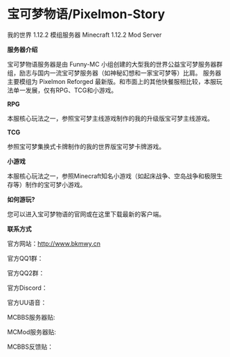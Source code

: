 # 宝可梦物语/Pixelmon-Story
我的世界 1.12.2 模组服务器
Minecraft 1.12.2 Mod Server


**服务器介绍**

宝可梦物语服务器是由 Funny-MC 小组创建的大型我的世界公益宝可梦服务器群组，励志与国内一流宝可梦服务器（如神秘幻想和一家宝可梦等）比肩。
服务器主要模组为 Pixelmon Reforged 最新版。和市面上的其他快餐服相比较，本服玩法单一发展，仅有RPG、TCG和小游戏。


**RPG**

本服核心玩法之一，参照宝可梦主线游戏制作的我的升级版宝可梦主线游戏。


**TCG**

参照宝可梦集换式卡牌制作的我的世界版宝可梦卡牌游戏。


**小游戏**

本服核心玩法之一，参照Minecraft知名小游戏（如起床战争、空岛战争和极限生存等）制作的宝可梦小游戏。


**如何游玩?**

您可以进入宝可梦物语的官网或在这里下载最新的客户端。


**联系方式**

官方网站：http://www.bkmwy.cn

官方QQ1群：

官方QQ2群：

官方Discord：

官方UU语音：

MCBBS服务器贴: 

MCMod服务器贴:

MCBBS反馈贴：

